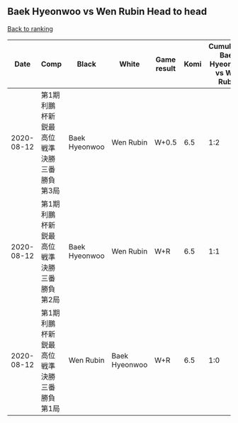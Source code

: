 ## Baek Hyeonwoo vs Wen Rubin Head to head

[Back to ranking](../../index.md)




| **Date** | **Comp** | **Black** | **White** | **Game result** | **Komi** | **Cumulative Baek Hyeonwoo vs Wen Rubin** | **Baek Hyeonwoo streak** | **Wen Rubin streak** | 
| --- | --- | --- | --- | --- | --- | --- | --- | --- |
| 2020-08-12 | 第1期利鵬杯新鋭最高位戦準決勝三番勝負第3局 | Baek Hyeonwoo | Wen Rubin | W+0.5 | 6.5 | 1:2 | 0 | 2 | 
| 2020-08-12 | 第1期利鵬杯新鋭最高位戦準決勝三番勝負第2局 | Baek Hyeonwoo | Wen Rubin | W+R | 6.5 | 1:1 | 0 | 1 | 
| 2020-08-12 | 第1期利鵬杯新鋭最高位戦準決勝三番勝負第1局 | Wen Rubin | Baek Hyeonwoo | W+R | 6.5 | 1:0 | 1 | 0 |




